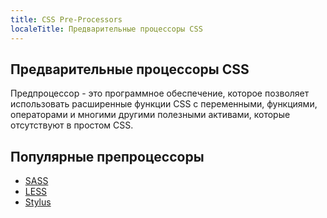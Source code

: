 ```yaml
---
title: CSS Pre-Processors
localeTitle: Предварительные процессоры CSS
---
```

## Предварительные процессоры CSS

Предпроцессор - это программное обеспечение, которое позволяет использовать расширенные функции CSS с переменными, функциями, операторами и многими другими полезными активами, которые отсутствуют в простом CSS.

## Популярные препроцессоры

*   [SASS](http://sass-lang.com)
*   [LESS](http://lesscss.org)
*   [Stylus](http://stylus-lang.com)